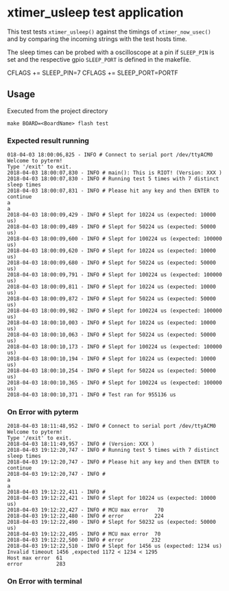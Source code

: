 # xtimer_usleep test application

This test tests `xtimer_usleep()` against the timings of `xtimer_now_usec()`
 and by comparing the incoming strings with the test hosts time.

The sleep times can be probed with a oscilloscope at a pin if `SLEEP_PIN` is set
and the respective gpio `SLEEP_PORT` is defined in the makefile.

CFLAGS += SLEEP_PIN=7
CFLAGS += SLEEP_PORT=PORTF

## Usage
Executed from the project directory
```
make BOARD=<BoardName> flash test
```

### Expected result running 
```
018-04-03 18:00:06,825 - INFO # Connect to serial port /dev/ttyACM0
Welcome to pyterm!
Type '/exit' to exit.
2018-04-03 18:00:07,830 - INFO # main(): This is RIOT! (Version: XXX )
2018-04-03 18:00:07,830 - INFO # Running test 5 times with 7 distinct sleep times
2018-04-03 18:00:07,831 - INFO # Please hit any key and then ENTER to continue
a
a
2018-04-03 18:00:09,429 - INFO # Slept for 10224 us (expected: 10000 us)
2018-04-03 18:00:09,489 - INFO # Slept for 50224 us (expected: 50000 us)
2018-04-03 18:00:09,600 - INFO # Slept for 100224 us (expected: 100000 us)
2018-04-03 18:00:09,620 - INFO # Slept for 10224 us (expected: 10000 us)
2018-04-03 18:00:09,680 - INFO # Slept for 50224 us (expected: 50000 us)
2018-04-03 18:00:09,791 - INFO # Slept for 100224 us (expected: 100000 us)
2018-04-03 18:00:09,811 - INFO # Slept for 10224 us (expected: 10000 us)
2018-04-03 18:00:09,872 - INFO # Slept for 50224 us (expected: 50000 us)
2018-04-03 18:00:09,982 - INFO # Slept for 100224 us (expected: 100000 us)
2018-04-03 18:00:10,003 - INFO # Slept for 10224 us (expected: 10000 us)
2018-04-03 18:00:10,063 - INFO # Slept for 50224 us (expected: 50000 us)
2018-04-03 18:00:10,173 - INFO # Slept for 100224 us (expected: 100000 us)
2018-04-03 18:00:10,194 - INFO # Slept for 10224 us (expected: 10000 us)
2018-04-03 18:00:10,254 - INFO # Slept for 50224 us (expected: 50000 us)
2018-04-03 18:00:10,365 - INFO # Slept for 100224 us (expected: 100000 us)
2018-04-03 18:00:10,371 - INFO # Test ran for 955136 us

```

### On Error with pyterm
```
2018-04-03 18:11:48,952 - INFO # Connect to serial port /dev/ttyACM0
Welcome to pyterm!
Type '/exit' to exit.
2018-04-03 18:11:49,957 - INFO # (Version: XXX )
2018-04-03 19:12:20,747 - INFO # Running test 5 times with 7 distinct sleep times
2018-04-03 19:12:20,747 - INFO # Please hit any key and then ENTER to continue
2018-04-03 19:12:20,747 - INFO # 
a
a
2018-04-03 19:12:22,411 - INFO # 
2018-04-03 19:12:22,421 - INFO # Slept for 10224 us (expected: 10000 us)
2018-04-03 19:12:22,427 - INFO # MCU max error   70
2018-04-03 19:12:22,480 - INFO # error          224
2018-04-03 19:12:22,490 - INFO # Slept for 50232 us (expected: 50000 us)
2018-04-03 19:12:22,495 - INFO # MCU max error  70
2018-04-03 19:12:22,500 - INFO # error         232
2018-04-03 19:12:22,510 - INFO # Slept for 1456 us (expected: 1234 us)
Invalid timeout 1456 ,expected 1172 < 1234 < 1295
Host max error  61
error           283
```
### On Error with terminal
```

```
